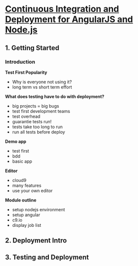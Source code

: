 # [Continuous Integration and Deployment for AngularJS and Node.js](http://www.pluralsight.com/courses/continuous-integration-deployment-angularjs-nodejs)

## 1. Getting Started

### Introduction

**Test First Popularity**

- Why is everyone not using it?
- long term vs short term effort

**What does testing have to do with deployment?**

- big projects = big bugs
- test first development teams
- test overhead
- guarantie tests run!
- tests take too long to run
- run all tests before deploy

**Demo app**

- test first
- bdd
- basic app

**Editor**

- cloud9
- many features
- use your own editor

**Module outline**

- setup nodejs environment
- setup angular
- c9.io
- display job list

## 2. Deployment Intro

## 3. Testing and Deployment

